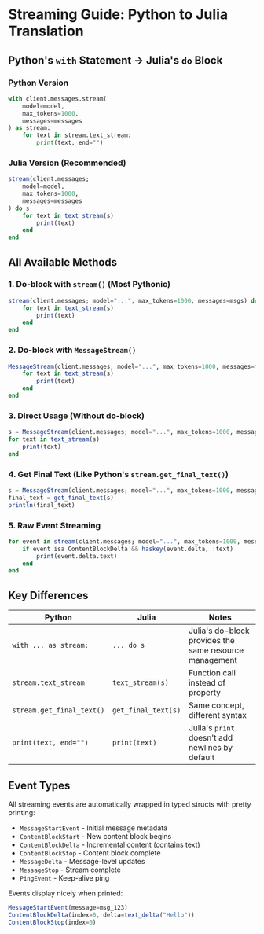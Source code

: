 # Streaming Guide: Python to Julia Translation

## Python's `with` Statement → Julia's `do` Block

### Python Version
```python
with client.messages.stream(
    model=model,
    max_tokens=1000,
    messages=messages
) as stream:
    for text in stream.text_stream:
        print(text, end="")
```

### Julia Version (Recommended)
```julia
stream(client.messages;
    model=model,
    max_tokens=1000,
    messages=messages
) do s
    for text in text_stream(s)
        print(text)
    end
end
```

## All Available Methods

### 1. Do-block with `stream()` (Most Pythonic)
```julia
stream(client.messages; model="...", max_tokens=1000, messages=msgs) do s
    for text in text_stream(s)
        print(text)
    end
end
```

### 2. Do-block with `MessageStream()`
```julia
MessageStream(client.messages; model="...", max_tokens=1000, messages=msgs) do s
    for text in text_stream(s)
        print(text)
    end
end
```

### 3. Direct Usage (Without do-block)
```julia
s = MessageStream(client.messages; model="...", max_tokens=1000, messages=msgs)
for text in text_stream(s)
    print(text)
end
```

### 4. Get Final Text (Like Python's `stream.get_final_text()`)
```julia
s = MessageStream(client.messages; model="...", max_tokens=1000, messages=msgs)
final_text = get_final_text(s)
println(final_text)
```

### 5. Raw Event Streaming
```julia
for event in stream(client.messages; model="...", max_tokens=1000, messages=msgs)
    if event isa ContentBlockDelta && haskey(event.delta, :text)
        print(event.delta.text)
    end
end
```

## Key Differences

| Python | Julia | Notes |
|--------|-------|-------|
| `with ... as stream:` | `... do s` | Julia's do-block provides the same resource management |
| `stream.text_stream` | `text_stream(s)` | Function call instead of property |
| `stream.get_final_text()` | `get_final_text(s)` | Same concept, different syntax |
| `print(text, end="")` | `print(text)` | Julia's `print` doesn't add newlines by default |

## Event Types

All streaming events are automatically wrapped in typed structs with pretty printing:

- `MessageStartEvent` - Initial message metadata
- `ContentBlockStart` - New content block begins
- `ContentBlockDelta` - Incremental content (contains text)
- `ContentBlockStop` - Content block complete
- `MessageDelta` - Message-level updates
- `MessageStop` - Stream complete
- `PingEvent` - Keep-alive ping

Events display nicely when printed:
```julia
MessageStartEvent(message=msg_123)
ContentBlockDelta(index=0, delta=text_delta("Hello"))
ContentBlockStop(index=0)
```

